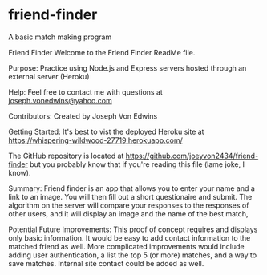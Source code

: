 # friend-finder
A basic match making program


Friend Finder
Welcome to the Friend Finder ReadMe file.

Purpose: Practice using Node.js and Express servers hosted through an external server (Heroku)

Help: Feel free to contact me with questions at joseph.vonedwins@yahoo.com

Contributors: Created by Joseph Von Edwins

Getting Started:
It's best to vist the deployed Heroku site at https://whispering-wildwood-27719.herokuapp.com/

The GitHub repository is located at https://github.com/joeyvon2434/friend-finder
but you probably know that if you're reading this file (lame joke, I know).

Summary:
Friend finder is an app that allows you to enter your name and a link to an image. You will then fill out a short questionaire and submit. The algorithm on the server will compare your responses to the responses of other users, and it will display an image and the name of the best match,

Potential Future Improvements:
This proof of concept requires and displays only basic information. It would be easy to add contact information to the matched friend as well. More complicated improvements would include adding user authentication, a list the top 5 (or more) matches, and a way to save matches. Internal site contact could be added as well.